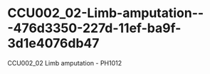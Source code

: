 # CCU002_02-Limb-amputation---476d3350-227d-11ef-ba9f-3d1e4076db47
CCU002_02 Limb amputation - PH1012

